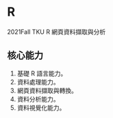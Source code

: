 # R

2021Fall TKU R 網頁資料擷取與分析

## 核心能力

1. 基礎 R 語言能力。
2. 資料處理能力。
3. 網頁資料擷取與轉換。
4. 資料分析能力。
5. 資料視覺化能力。
